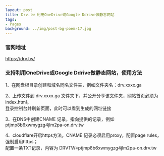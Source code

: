 ```yaml
---
layout: post
title: Drv.tw 利用OneDrive或Google Ddrive做静态网站
tags:
- Pages
background: ../img/post-bg-poem-17.jpg
---
```


### 官网地址
https://drv.tw/


### 支持利用OneDrive或Google Ddrive做静态网站，使用方法
1、在网盘根目录创建和域名同名文件夹，例如文件夹名：drv.xxxx.ga<br>

2、上传文件到 drv.xxxx.ga 文件夹下，并公开分享该文件夹，网站首页必须为index.html。<br>
      登录控制台并刷新页面，此时可以看到生成的网址链接
	  
3、在DNS中创建CNAME 记录，指向提供的记录，例如 ptjmp8b6xwmygzg4jlm2pa-on.drv.tw

4、cloudflare开启https方法。CNAME 记录必须启用proxy，配置page rules，强制启用https；<br>
      配置一条TXT记录，内容为 DRVTW=ptjmp8b6xwmygzg4jlm2pa-on.drv.tw